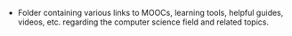 * Folder containing various links to MOOCs, learning tools, helpful guides, videos, etc. regarding the computer science field and related topics.
